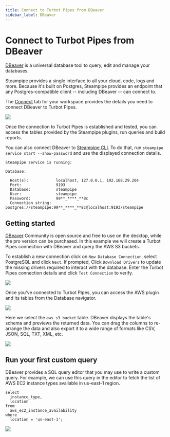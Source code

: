 ```yaml
---
title: Connect to Turbot Pipes from DBeaver
sidebar_label: DBeaver
---
```


# Connect to Turbot Pipes from DBeaver

[DBeaver](https://dbeaver.io/) is a universal database tool to query, edit and
manage your databases.

Steampipe provides a single interface to all your cloud, code, logs and more.
Because it's built on Postgres, Steampipe provides an endpoint that any
Postgres-compatible client -- including DBeaver -- can connect to.

The [Connect](/pipes/docs/integrations/) tab for your workspace provides
the details you need to connect DBeaver to Turbot Pipes.

<div style={{"marginTop":"1em", "marginBottom":"1em", "width":"90%"}}>
<img src="/images/docs/pipes/turbot-pipes-connect-details.jpg" />
</div>

Once the connection to Turbot Pipes is established and tested, you can access
the tables provided by the Steampipe plugins, run queries and build reports.

You can also connect DBeaver to [Steampipe CLI](https://steampipe.io/downloads).
To do that, run `steampipe service start --show-password` and use the displayed
connection details.

```
Steampipe service is running:

Database:

  Host(s):            localhost, 127.0.0.1, 192.168.29.204
  Port:               9193
  Database:           steampipe
  User:               steampipe
  Password:           99**_****_**8c
  Connection string:  postgres://steampipe:99**_****_**8c@localhost:9193/steampipe
```

## Getting started

[DBeaver](https://dbeaver.io/download/) Community is open source and free to use
on the desktop, while the pro version can be purchased. In this example we will
create a Turbot Pipes connection with DBeaver and query the AWS S3 buckets.

To establish a new connection click on `New Database Connection`, select
PostgreSQL and click `Next`. If prompted, Click `Download Drivers` to update the
missing drivers required to interact with the database. Enter the Turbot Pipes
connection details and click `Test Connection` to verify.

<div style={{"marginTop":"1em", "marginBottom":"1em", "width":"90%"}}>
<img src="/images/docs/pipes/dbeaver-connection-success.png" />
</div>

Once you've connected to Turbot Pipes, you can access the AWS plugin and its
tables from the Database navigator.

<div style={{"marginTop":"1em", "marginBottom":"1em", "width":"50%"}}>
<img src="/images/docs/pipes/dbeaver-database-navigator.png" />
</div>

Here we select the `aws_s3_bucket` table. DBeaver displays the table's schema
and previews the returned data. You can drag the columns to re-arrange the data
and also export it to a wide range of formats like CSV, JSON, SQL, TXT, XML,
etc.

<div style={{"marginTop":"1em", "marginBottom":"1em", "width":"90%"}}>
<img src="/images/docs/pipes/dbeaver-bucket-query-result.png" />
</div>

## Run your first custom query

DBeaver provides a SQL query editor that you may use to write a custom query.
For example, we can use this query in the editor to fetch the list of AWS EC2
instance types available in us-east-1 region.

```
select
  instance_type,
  location
from
  aws_ec2_instance_availability
where
  location = 'us-east-1';
```

<div style={{"marginTop":"1em", "marginBottom":"1em", "width":"90%"}}>
<img src="/images/docs/pipes/dbeaver-custom-query-result.png" />
</div>
